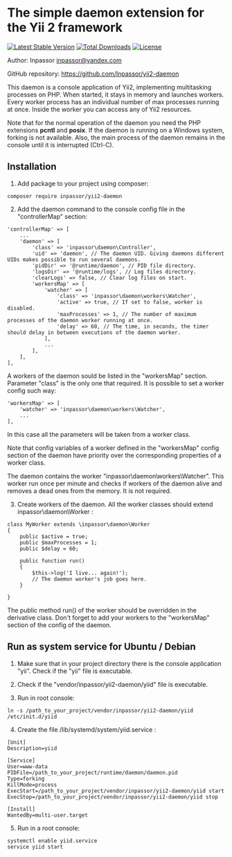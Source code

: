 # The simple daemon extension for the Yii 2 framework

[![Latest Stable Version](https://poser.pugx.org/inpassor/yii2-daemon/version)](https://packagist.org/packages/inpassor/yii2-daemon)
[![Total Downloads](https://poser.pugx.org/inpassor/yii2-daemon/downloads)](https://packagist.org/packages/inpassor/yii2-daemon)
[![License](https://poser.pugx.org/inpassor/yii2-daemon/license)](https://packagist.org/packages/inpassor/yii2-daemon)

Author: Inpassor <inpassor@yandex.com>

GitHub repository: https://github.com/Inpassor/yii2-daemon

This daemon is a console application of Yii2, implementing multitasking
processes on PHP.
When started, it stays in memory and launches workers.
Every worker process has an individual number of max processes running at once.
Inside the worker you can access any of Yii2 resources. 

Note that for the normal operation of the daemon you need the PHP extensions **pcntl**
and **posix**.
If the daemon is running on a Windows system, forking is not available.
Also, the main process of the daemon remains in the console until it is interrupted (Ctrl-C).

## Installation

1) Add package to your project using composer:
~~~
composer require inpassor/yii2-daemon
~~~

2) Add the daemon command to the console config file in the "controllerMap" section:
~~~
'controllerMap' => [
    ...
    'daemon' => [
        'class' => 'inpassor\daemon\Controller',
        'uid' => 'daemon', // The daemon UID. Giving daemons different UIDs makes possible to run several daemons.
        'pidDir' => '@runtime/daemon', // PID file directory.
        'logsDir' => '@runtime/logs', // Log files directory.
        'clearLogs' => false, // Clear log files on start.
        'workersMap' => [
            'watcher' => [
                'class' => 'inpassor\daemon\workers\Watcher',
                'active' => true, // If set to false, worker is disabled.
                'maxProcesses' => 1, // The number of maximum processes of the daemon worker running at once.
                'delay' => 60, // The time, in seconds, the timer should delay in between executions of the daemon worker.
            ],
            ...
        ],
    ],
],
~~~

A workers of the daemon sould be listed in the "workersMap" section. Parameter "class"
is the only one that required. It is possible to set a worker config such way:
~~~
'workersMap' => [
    'watcher' => 'inpassor\daemon\workers\Watcher',
    ...
],
~~~
In this case all the parameters will be taken from a worker class.

Note that config variables of a worker defined in the "workersMap" config section
of the daemon have priority over the corresponding properties of a worker class.

The daemon contains the worker "inpassor\daemon\workers\Watcher".
This worker run once per minute and checks if workers of the daemon alive
and removes a dead ones from the memory. It is not required.

3) Create workers of the daemon. All the worker classes should extend
inpassor\daemon\Worker :
~~~
class MyWorker extends \inpassor\daemon\Worker
{
    public $active = true;
    public $maxProcesses = 1;
    public $delay = 60;

    public function run()
    {
        $this->log('I live... again!');
        // The daemon worker's job goes here.
    }

}
~~~

The public method run() of the worker should be overridden in the derivative class.
Don't forget to add your workers to the "workersMap" section of the config of the daemon.

## Run as system service for Ubuntu / Debian

1) Make sure that in your project directory there is the console application "yii".
Check if the "yii" file is executable.

2) Check if the "vendor/inpassor/yii2-daemon/yiid" file is executable.

3) Run in root console:
~~~
ln -s /path_to_your_project/vendor/inpassor/yii2-daemon/yiid /etc/init.d/yiid
~~~

4) Create the file /lib/systemd/system/yiid.service :
~~~
[Unit]
Description=yiid
 
[Service]
User=www-data
PIDFile=/path_to_your_project/runtime/daemon/daemon.pid
Type=forking
KillMode=process
ExecStart=/path_to_your_project/vendor/inpassor/yii2-daemon/yiid start
ExecStop=/path_to_your_project/vendor/inpassor/yii2-daemon/yiid stop
 
[Install]
WantedBy=multi-user.target
~~~

5) Run in a root console:
~~~
systemctl enable yiid.service
service yiid start
~~~
